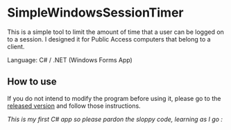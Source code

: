 # SimpleWindowsSessionTimer
This is a simple tool to limit the amount of time that a user can be logged on to a session. I designed it for Public Access computers that belong to a client.

Language: C# / .NET (Windows Forms App)

## How to use

If you do not intend to modify the program before using it, please go to the [released version](https://github.com/domkirby/SimpleWindowsSessionTimer/releases/tag/v1) and follow those instructions.


*This is my first C# app so please pardon the sloppy code, learning as I go :*

